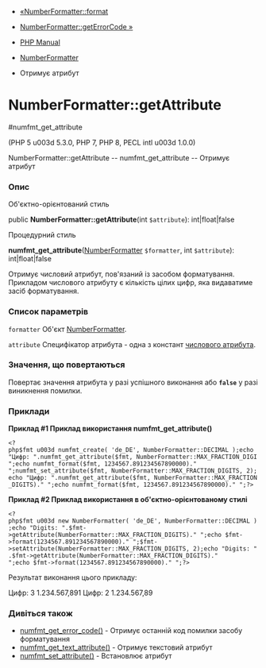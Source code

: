 - [«NumberFormatter::format](numberformatter.format.md)
- [NumberFormatter::getErrorCode »](numberformatter.geterrorcode.md)

- [PHP Manual](index.md)
- [NumberFormatter](class.numberformatter.md)
- Отримує атрибут

# NumberFormatter::getAttribute

#numfmt_get_attribute

(PHP 5 u003d 5.3.0, PHP 7, PHP 8, PECL intl u003d 1.0.0)

NumberFormatter::getAttribute -- numfmt_get_attribute -- Отримує атрибут

### Опис

Об'єктно-орієнтований стиль

public **NumberFormatter::getAttribute**(int `$attribute`):
int\|float\|false

Процедурний стиль

**numfmt_get_attribute**([NumberFormatter](class.numberformatter.md)
`$formatter`, int `$attribute`): int\|float\|false

Отримує числовий атрибут, пов'язаний із засобом форматування.
Прикладом числового атрибуту є кількість цілих цифр, яка
видаватиме засіб форматування.

### Список параметрів

`formatter`
Об'єкт [NumberFormatter](class.numberformatter.md).

`attribute`
Специфікатор атрибута - одна з констант [числового
атрибута](class.numberformatter.md#intl.numberformatter-constants.unumberformatattribute).

### Значення, що повертаються

Повертає значення атрибута у разі успішного виконання або
**`false`** у разі виникнення помилки.

### Приклади

**Приклад #1 Приклад використання **numfmt_get_attribute()****

` <?php$fmt u003d numfmt_create( 'de_DE', NumberFormatter::DECIMAL );echo "Цифр: ".numfmt_get_attribute($fmt, NumberFormatter::MAX_FRACTION_DIGI
";echo numfmt_format($fmt, 1234567.891234567890000)."
";numfmt_set_attribute($fmt, NumberFormatter::MAX_FRACTION_DIGITS, 2);echo "Цифр: ".numfmt_get_attribute($fmt, NumberFormatter::MAX_FRACTION_DIGITS)."
";echo numfmt_format($fmt, 1234567.891234567890000)."
";?> `

**Приклад #2 Приклад використання в об'єктно-орієнтованому стилі**

` <?php$fmt u003d new NumberFormatter( 'de_DE', NumberFormatter::DECIMAL );echo "Digits: ".$fmt->getAttribute(NumberFormatter::MAX_FRACTION_DIGITS)."
";echo $fmt->format(1234567.891234567890000)."
";$fmt->setAttribute(NumberFormatter::MAX_FRACTION_DIGITS, 2);echo "Digits: ".$fmt->getAttribute(NumberFormatter::MAX_FRACTION_DIGITS)."
";echo $fmt->format(1234567.891234567890000)."
";?> `

Результат виконання цього прикладу:

Цифр: 3
1.234.567,891
Цифр: 2
1.234.567,89

### Дивіться також

- [numfmt_get_error_code()](numberformatter.geterrorcode.md) -
Отримує останній код помилки засобу форматування
- [numfmt_get_text_attribute()](numberformatter.gettextattribute.md) -
Отримує текстовий атрибут
- [numfmt_set_attribute()](numberformatter.setattribute.md) -
Встановлює атрибут

